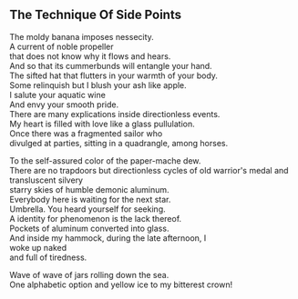 The Technique Of Side Points
----------------------------
The moldy banana imposes nessecity.  
A current of noble propeller  
that does not know why it flows and hears.  
And so that its cummerbunds will entangle your hand.  
The sifted hat that flutters in your warmth of your body.  
Some relinquish but I blush your ash like apple.  
I salute your aquatic wine  
And envy your smooth pride.  
There are many explications inside directionless events.  
My heart is filled with love like a glass pullulation.  
Once there was a fragmented sailor who  
divulged at parties, sitting in a quadrangle, among horses.  
  
To the self-assured color of the paper-mache dew.  
There are no trapdoors but directionless cycles of old warrior's medal and transluscent silvery  
starry skies of humble demonic aluminum.  
Everybody here is waiting for the next star.  
Umbrella. You heard yourself for seeking.  
A identity for phenomenon is the lack thereof.  
Pockets of aluminum converted into glass.  
And inside my hammock, during the late afternoon, I  
woke up naked  
and full of tiredness.  
  
Wave of wave of jars rolling down the sea.  
One alphabetic option and yellow ice to my bitterest crown!  
